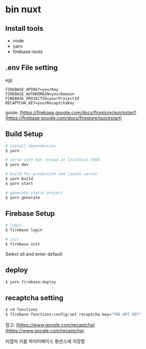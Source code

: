 ﻿# bin nuxt

## Install tools

- node
- yarn
- firebase-tools

## .env File setting

eg)
```text
FIREBASE_APIKEY=yourKey
FIREBASE_AUTHDOMAIN=yourDomain
FIREBASE_PROJECTID=yourProjectId
RECAPTCHA_KEY=yourRecaptchaKey
``` 

guide: [https://firebase.google.com/docs/firestore/quickstart](https://firebase.google.com/docs/firestore/quickstart)

## Build Setup

``` bash
# install dependencies
$ yarn

# serve with hot reload at localhost:3000
$ yarn dev

# build for production and launch server
$ yarn build
$ yarn start

# generate static project
$ yarn generate
```

## Firebase Setup

```bash
# login
$ firebase login

# init
$ firebase init
```

Select all and enter default

## deploy

```bash
$ yarn firebase:deploy
```

## recaptcha setting

```bash
$ cd functions
$ firebase functions:config:set recaptcha.key="THE API KEY"
```

참고: [https://www.google.com/recaptcha](https://www.google.com/recaptcha)

리캡차 키를 파이어베이스 펑션스에 저장함